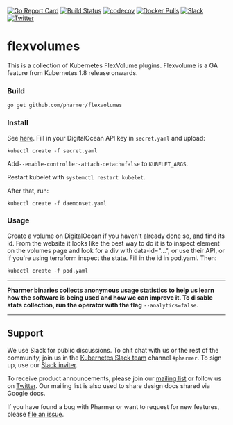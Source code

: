 [![Go Report Card](https://goreportcard.com/badge/github.com/pharmer/flexvolumes)](https://goreportcard.com/report/github.com/pharmer/flexvolumes)
[![Build Status](https://travis-ci.org/pharmer/flexvolumes.svg?branch=master)](https://travis-ci.org/pharmer/flexvolumes)
[![codecov](https://codecov.io/gh/pharmer/flexvolumes/branch/master/graph/badge.svg)](https://codecov.io/gh/pharmer/flexvolumes)
[![Docker Pulls](https://img.shields.io/docker/pulls/pharmer/flexvolumes.svg)](https://hub.docker.com/r/pharmer/flexvolumes/)
[![Slack](http://slack.kubernetes.io/badge.svg)](http://slack.kubernetes.io)
[![Twitter](https://img.shields.io/twitter/follow/appscodehq.svg?style=social&logo=twitter&label=Follow)](https://twitter.com/intent/follow?screen_name=AppsCodeHQ)

# flexvolumes

This is a collection of Kubernetes FlexVolume plugins. Flexvolume is a GA feature from Kubernetes 1.8 release onwards.

### Build

```
go get github.com/pharmer/flexvolumes
```

### Install

See [here](hack/deploy). Fill in your DigitalOcean API key in `secret.yaml` and upload:

```
kubectl create -f secret.yaml
```

Add`--enable-controller-attach-detach=false` to `KUBELET_ARGS`.

Restart kubelet with `systemctl restart kubelet`.

After that, run:

```
kubectl create -f daemonset.yaml
```

### Usage

Create a volume on DigitalOcean if you haven't already done so, and find
its id. From the website it looks like the best way to do it is to inspect
element on the volumes page and look for a div with data-id="...", or use their
API, or if you're using terraform inspect the state. Fill in the id in pod.yaml.
Then:

```
kubectl create -f pod.yaml
```

---

**Pharmer binaries collects anonymous usage statistics to help us learn how the software is being used and how we can improve it. To disable stats collection, run the operator with the flag** `--analytics=false`.

---

## Support
We use Slack for public discussions. To chit chat with us or the rest of the community, join us in the [Kubernetes Slack team](https://kubernetes.slack.com/messages/C81LSKMPE/details/) channel `#pharmer`. To sign up, use our [Slack inviter](http://slack.kubernetes.io/).

To receive product announcements, please join our [mailing list](https://groups.google.com/forum/#!forum/pharmer) or follow us on [Twitter](https://twitter.com/AppsCodeHQ). Our mailing list is also used to share design docs shared via Google docs.

If you have found a bug with Pharmer or want to request for new features, please [file an issue](https://github.com/pharmer/pharmer/issues/new).
